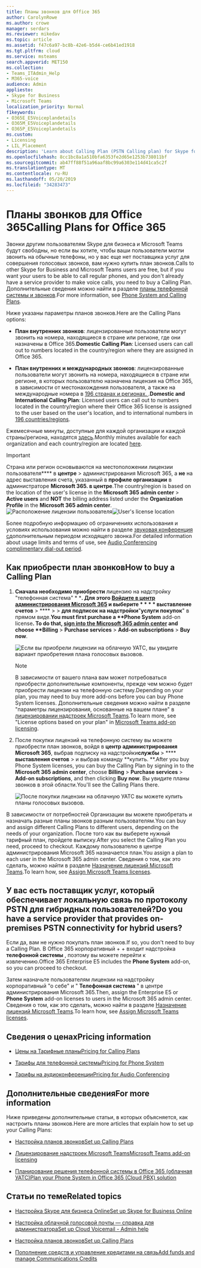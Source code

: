 ```yaml
---
title: Планы звонков для Office 365
author: CarolynRowe
ms.author: crowe
manager: serdars
ms.reviewer: mikedav
ms.topic: article
ms.assetid: f47c6a97-bc8b-42e6-b5d4-ce6b41ed1918
ms.tgt.pltfrm: cloud
ms.service: msteams
search.appverid: MET150
ms.collection:
- Teams_ITAdmin_Help
- M365-voice
audience: Admin
appliesto:
- Skype for Business
- Microsoft Teams
localization_priority: Normal
f1keywords:
- O365E_E5Voiceplandetails
- O365M_E5Voiceplandetails
- O365P_E5Voiceplandetails
ms.custom:
- Licensing
- LIL_Placement
description: 'Learn about Calling Plan (PSTN Calling plan) for Skype for business options and how to get licenses for your organization. '
ms.openlocfilehash: 8cc1bc8a1a510bfa6353fe2d65e1253b738011bf
ms.sourcegitcommit: ab47ff88f51a96aaf8bc99a6303e114d41ca5c2f
ms.translationtype: MT
ms.contentlocale: ru-RU
ms.lasthandoff: 05/20/2019
ms.locfileid: "34283473"
---
```

# <a name="calling-plans-for-office-365"></a><span data-ttu-id="2fd99-103">Планы звонков для Office 365</span><span class="sxs-lookup"><span data-stu-id="2fd99-103">Calling Plans for Office 365</span></span>

<span data-ttu-id="2fd99-104">Звонки другим пользователям Skype для бизнеса и Microsoft Teams будут свободны, но если вы хотите, чтобы ваши пользователи могли звонить на обычные телефоны, но у вас еще нет поставщика услуг для совершения голосовых звонков, вам нужно купить план звонков.</span><span class="sxs-lookup"><span data-stu-id="2fd99-104">Calls to other Skype for Business and Microsoft Teams users are free, but if you want your users to be able to call regular phones, and you don't already have a service provider to make voice calls, you need to buy a Calling Plan.</span></span> <span data-ttu-id="2fd99-105">Дополнительные сведения можно найти в разделе [планы телефонной системы и звонков](calling-plan-landing-page.md).</span><span class="sxs-lookup"><span data-stu-id="2fd99-105">For more information, see [Phone System and Calling Plans](calling-plan-landing-page.md).</span></span>
  
<span data-ttu-id="2fd99-106">Ниже указаны параметры планов звонков.</span><span class="sxs-lookup"><span data-stu-id="2fd99-106">Here are the Calling Plans options:</span></span>
  
- <span data-ttu-id="2fd99-107">**План внутренних звонков**: лицензированные пользователи могут звонить на номера, находящиеся в стране или регионе, где они назначены в Office 365.</span><span class="sxs-lookup"><span data-stu-id="2fd99-107">**Domestic Calling Plan**: Licensed users can call out to numbers located in the country/region where they are assigned in Office 365.</span></span>
    
- <span data-ttu-id="2fd99-108">**План внутренних и международных звонков**: лицензированные пользователи могут звонить на номера, находящиеся в стране или регионе, в которых пользователю назначена лицензия на Office 365, в зависимости от местонахождения пользователя, а также на международные номера в [196 странах и регионах. ](country-and-region-availability-for-audio-conferencing-and-calling-plans/users-can-make-outbound-calls-to-these-countries-and-regions.md).</span><span class="sxs-lookup"><span data-stu-id="2fd99-108">**Domestic and International Calling Plan**: Licensed users can call out to numbers located in the country/region where their Office 365 license is assigned to the user based on the user's location, and to international numbers in [196 countries/regions](country-and-region-availability-for-audio-conferencing-and-calling-plans/users-can-make-outbound-calls-to-these-countries-and-regions.md).</span></span>
    
<span data-ttu-id="2fd99-109">Ежемесячные минуты, доступные для каждой организации и каждой страны/региона, находятся [здесь](country-and-region-availability-for-audio-conferencing-and-calling-plans/country-and-region-availability-for-audio-conferencing-and-calling-plans.md).</span><span class="sxs-lookup"><span data-stu-id="2fd99-109">Monthly minutes available for each organization and each country/region are located [here](country-and-region-availability-for-audio-conferencing-and-calling-plans/country-and-region-availability-for-audio-conferencing-and-calling-plans.md).</span></span>
  
> [!IMPORTANT]
> <span data-ttu-id="2fd99-110">Страна или регион основываются на местоположении лицензии пользователя\*\*\*\* в **центре** > администрирования Microsoft 365, а **не** на адрес выставления счета, указанный в **профиле организации** в администраторе **Microsoft 365. в центре**.</span><span class="sxs-lookup"><span data-stu-id="2fd99-110">The country/region is based on the location of the user's license in the **Microsoft 365 admin center** > **Active users** and **NOT** the billing address listed under the **Organization Profile** in the **Microsoft 365 admin center**.</span></span>   
<span data-ttu-id="2fd99-111">![Расположение лицензии пользователя](media/cc1e16d1-8a5e-43e0-99a3-dc991efdfbab.png)</span><span class="sxs-lookup"><span data-stu-id="2fd99-111">![User's license location](media/cc1e16d1-8a5e-43e0-99a3-dc991efdfbab.png)</span></span>
  
<span data-ttu-id="2fd99-112">Более подробную информацию об ограничениях использования и условиях использования можно найти в разделе [звуковая конференция с](complimentary-dial-out-period.md)дополнительным периодом исходящего звонка.</span><span class="sxs-lookup"><span data-stu-id="2fd99-112">For detailed information about usage limits and terms of use, see [Audio Conferencing complimentary dial-out period](complimentary-dial-out-period.md).</span></span>
  
## <a name="how-to-buy-a-calling-plan"></a><span data-ttu-id="2fd99-113">Как приобрести план звонков</span><span class="sxs-lookup"><span data-stu-id="2fd99-113">How to buy a Calling Plan</span></span>

1. <span data-ttu-id="2fd99-114"><strong>Сначала необходимо приобрести</strong> лицензию на надстройку "телефонная система" \* \*<strong>. Для этого [Войдите в центр администрирования Microsoft 365](https://portal.office.com/adminportal/home?add=sub&amp;adminportal=1#/catalog) и выберите \* \* \* \* выставление счетов</strong> > \*\*\*\* >  > **для подписок на надстройки**"**услуги покупок**" в прямом виде.</span><span class="sxs-lookup"><span data-stu-id="2fd99-114"><strong>You must first purchase a \*\*Phone System</strong> add-on license<strong>. To do that, [sign into the Microsoft 365 admin center](https://portal.office.com/adminportal/home?add=sub&amp;adminportal=1#/catalog) and choose \*\*Billing</strong> > **Purchase services** > **Add-on subscriptions** > **Buy now**.</span></span>
    
    ![Если вы приобрели лицензии на облачную УАТС, вы увидите вариант приобретения плана голосовых вызовов.](media/5893fca0-292c-4cdf-9b43-c507a8b44b74.png)
  
    > [!NOTE]
    > <span data-ttu-id="2fd99-116">В зависимости от вашего плана вам может потребоваться приобрести дополнительные компоненты, прежде чем можно будет приобрести лицензии на телефонную систему.</span><span class="sxs-lookup"><span data-stu-id="2fd99-116">Depending on your plan, you may need to buy more add-ons before you can buy Phone System licenses.</span></span> <span data-ttu-id="2fd99-117">Дополнительные сведения можно найти в разделе "параметры лицензирования, основанные на вашем плане" в [лицензировании надстроек Microsoft Teams](teams-add-on-licensing/microsoft-teams-add-on-licensing.md).</span><span class="sxs-lookup"><span data-stu-id="2fd99-117">To learn more, see "License options based on your plan" in [Microsoft Teams add-on licensing](teams-add-on-licensing/microsoft-teams-add-on-licensing.md).</span></span>
  
2. <span data-ttu-id="2fd99-118">После покупки лицензий на телефонную систему вы можете приобрести план звонков, войдя в **центр администрирования Microsoft 365**, выбрав подписку на надстройки**службы** > \*\*\*\* **выставления счетов** > и выбрав команду \*\*купить. \*\*.</span><span class="sxs-lookup"><span data-stu-id="2fd99-118">After you buy Phone System licenses, you can buy the Calling Plan by signing in to the **Microsoft 365 admin center**, choose **Billing** > **Purchase services** > **Add-on subscriptions**, and then clicking **Buy now**.</span></span> <span data-ttu-id="2fd99-119">Вы увидите планы звонков в этой области.</span><span class="sxs-lookup"><span data-stu-id="2fd99-119">You'll see the Calling Plans there.</span></span>
    
    ![После покупки лицензии на облачную УАТС вы можете купить планы голосовых вызовов.](media/ab2d6dce-56eb-4bbc-ac1a-430b0c065d18.png)
  
<span data-ttu-id="2fd99-121">В зависимости от потребностей Организации вы можете приобретать и назначать разные планы звонков разным пользователям.</span><span class="sxs-lookup"><span data-stu-id="2fd99-121">You can buy and assign different Calling Plans to different users, depending on the needs of your organization.</span></span> <span data-ttu-id="2fd99-122">После того как вы выберете нужный тарифный план, пройдете выписку.</span><span class="sxs-lookup"><span data-stu-id="2fd99-122">After you select the Calling Plan you need, proceed to checkout.</span></span> <span data-ttu-id="2fd99-123">Каждому пользователю в центре администрирования Microsoft 365 назначается план.</span><span class="sxs-lookup"><span data-stu-id="2fd99-123">You assign a plan to each user in the Microsoft 365 admin center.</span></span> <span data-ttu-id="2fd99-124">Сведения о том, как это сделать, можно найти в разделе [Назначение лицензий Microsoft Teams](assign-teams-licenses.md).</span><span class="sxs-lookup"><span data-stu-id="2fd99-124">To learn how, see [Assign Microsoft Teams licenses](assign-teams-licenses.md).</span></span>
  
## <a name="do-you-have-a-service-provider-that-provides-on-premises-pstn-connectivity-for-hybrid-users"></a><span data-ttu-id="2fd99-125">У вас есть поставщик услуг, который обеспечивает локальную связь по протоколу PSTN для гибридных пользователей?</span><span class="sxs-lookup"><span data-stu-id="2fd99-125">Do you have a service provider that provides on-premises PSTN connectivity for hybrid users?</span></span>

<span data-ttu-id="2fd99-126">Если да, вам не нужно покупать план звонков.</span><span class="sxs-lookup"><span data-stu-id="2fd99-126">If so, you don't need to buy a Calling Plan.</span></span> <span data-ttu-id="2fd99-127">В Office 365 корпоративный + + входит надстройка **телефонной системы** , поэтому вы можете перейти к извлечению.</span><span class="sxs-lookup"><span data-stu-id="2fd99-127">Office 365 Enterprise E5 includes the **Phone System** add-on, so you can proceed to checkout.</span></span>
  
<span data-ttu-id="2fd99-128">Затем назначьте пользователям лицензии на надстройку корпоративный "о себе" и " **Телефонная система** " в центре администрирования Microsoft 365.</span><span class="sxs-lookup"><span data-stu-id="2fd99-128">Then, assign the Enterprise E5 or **Phone System** add-on licenses to users in the Microsoft 365 admin center.</span></span> <span data-ttu-id="2fd99-129">Сведения о том, как это сделать, можно найти в разделе [Назначение лицензий Microsoft Teams](assign-teams-licenses.md).</span><span class="sxs-lookup"><span data-stu-id="2fd99-129">To learn how, see [Assign Microsoft Teams licenses](assign-teams-licenses.md).</span></span>
  
## <a name="pricing-information"></a><span data-ttu-id="2fd99-130">Сведения о ценах</span><span class="sxs-lookup"><span data-stu-id="2fd99-130">Pricing information</span></span>

- [<span data-ttu-id="2fd99-131">Цены на Тарифные планы</span><span class="sxs-lookup"><span data-stu-id="2fd99-131">Pricing for Calling Plans</span></span>](https://go.microsoft.com/fwlink/?LinkId=799761)
    
- [<span data-ttu-id="2fd99-132">Тарифы для телефонной системы</span><span class="sxs-lookup"><span data-stu-id="2fd99-132">Pricing for Phone System</span></span>](https://go.microsoft.com/fwlink/?linkid=799763)
    
- [<span data-ttu-id="2fd99-133">Тарифы на аудиоконференции</span><span class="sxs-lookup"><span data-stu-id="2fd99-133">Pricing for Audio Conferencing</span></span>](https://go.microsoft.com/fwlink/?linkid=799762)
    
## <a name="for-more-information"></a><span data-ttu-id="2fd99-134">Дополнительные сведения</span><span class="sxs-lookup"><span data-stu-id="2fd99-134">For more information</span></span>

<span data-ttu-id="2fd99-135">Ниже приведены дополнительные статьи, в которых объясняется, как настроить планы звонков.</span><span class="sxs-lookup"><span data-stu-id="2fd99-135">Here are more articles that explain how to set up your Calling Plans:</span></span>
  
- [<span data-ttu-id="2fd99-136">Настройка планов звонков</span><span class="sxs-lookup"><span data-stu-id="2fd99-136">Set up Calling Plans</span></span>](set-up-calling-plans.md)
    
- [<span data-ttu-id="2fd99-137">Лицензирование надстроек Microsoft Teams</span><span class="sxs-lookup"><span data-stu-id="2fd99-137">Microsoft Teams add-on licensing</span></span>](teams-add-on-licensing/microsoft-teams-add-on-licensing.md)
    
- [<span data-ttu-id="2fd99-138">Планирование решения телефонной системы в Office 365 (облачная УАТС)</span><span class="sxs-lookup"><span data-stu-id="2fd99-138">Plan your Phone System in Office 365 (Cloud PBX) solution</span></span>](https://go.microsoft.com/fwlink/p/?LinkId=717926)
    
   
## <a name="related-topics"></a><span data-ttu-id="2fd99-139">Статьи по теме</span><span class="sxs-lookup"><span data-stu-id="2fd99-139">Related topics</span></span>

- [<span data-ttu-id="2fd99-140">Настройка Skype для бизнеса Online</span><span class="sxs-lookup"><span data-stu-id="2fd99-140">Set up Skype for Business Online</span></span>](/SkypeForBusiness/set-up-skype-for-business-online/set-up-skype-for-business-online)
    
- [<span data-ttu-id="2fd99-141">Настройка облачной голосовой почты — справка для администратора</span><span class="sxs-lookup"><span data-stu-id="2fd99-141">Set up Cloud Voicemail - Admin help</span></span>](set-up-phone-system-voicemail.md)
    
- [<span data-ttu-id="2fd99-142">Настройка планов звонков</span><span class="sxs-lookup"><span data-stu-id="2fd99-142">Set up Calling Plans</span></span>](set-up-calling-plans.md)
    
- [<span data-ttu-id="2fd99-143">Пополнение средств и управление кредитами на связь</span><span class="sxs-lookup"><span data-stu-id="2fd99-143">Add funds and manage Communications Credits</span></span>](add-funds-and-manage-communications-credits.md)
 
